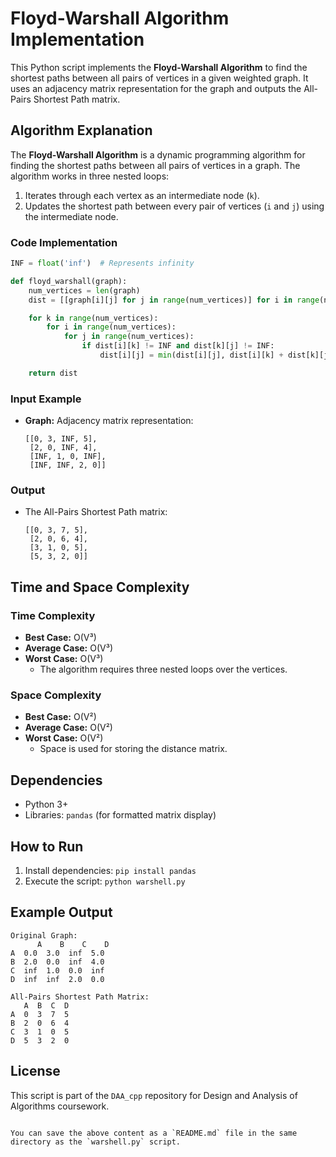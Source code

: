 
# Floyd-Warshall Algorithm Implementation

This Python script implements the **Floyd-Warshall Algorithm** to find the shortest paths between all pairs of vertices in a given weighted graph. It uses an adjacency matrix representation for the graph and outputs the All-Pairs Shortest Path matrix.

## Algorithm Explanation
The **Floyd-Warshall Algorithm** is a dynamic programming algorithm for finding the shortest paths between all pairs of vertices in a graph. The algorithm works in three nested loops:
1. Iterates through each vertex as an intermediate node (`k`).
2. Updates the shortest path between every pair of vertices (`i` and `j`) using the intermediate node.

### Code Implementation
```python
INF = float('inf')  # Represents infinity

def floyd_warshall(graph):
    num_vertices = len(graph)
    dist = [[graph[i][j] for j in range(num_vertices)] for i in range(num_vertices)]

    for k in range(num_vertices):
        for i in range(num_vertices):
            for j in range(num_vertices):
                if dist[i][k] != INF and dist[k][j] != INF:
                    dist[i][j] = min(dist[i][j], dist[i][k] + dist[k][j])

    return dist
```
### Input Example
- **Graph:** Adjacency matrix representation:
  ```
  [[0, 3, INF, 5],
   [2, 0, INF, 4],
   [INF, 1, 0, INF],
   [INF, INF, 2, 0]]
  ```

### Output
- The All-Pairs Shortest Path matrix:
  ```
  [[0, 3, 7, 5],
   [2, 0, 6, 4],
   [3, 1, 0, 5],
   [5, 3, 2, 0]]
  ```

## Time and Space Complexity
### Time Complexity
- **Best Case:** O(V³)
- **Average Case:** O(V³)
- **Worst Case:** O(V³)
  - The algorithm requires three nested loops over the vertices.

### Space Complexity
- **Best Case:** O(V²)
- **Average Case:** O(V²)
- **Worst Case:** O(V²)
  - Space is used for storing the distance matrix.

## Dependencies
- Python 3+
- Libraries: `pandas` (for formatted matrix display)

## How to Run
1. Install dependencies: `pip install pandas`
2. Execute the script: `python warshell.py`

## Example Output
```
Original Graph:
      A    B    C    D
A  0.0  3.0  inf  5.0
B  2.0  0.0  inf  4.0
C  inf  1.0  0.0  inf
D  inf  inf  2.0  0.0

All-Pairs Shortest Path Matrix:
   A  B  C  D
A  0  3  7  5
B  2  0  6  4
C  3  1  0  5
D  5  3  2  0
```

## License
This script is part of the `DAA_cpp` repository for Design and Analysis of Algorithms coursework.
```

You can save the above content as a `README.md` file in the same directory as the `warshell.py` script.
